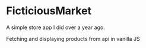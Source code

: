 # FicticiousMarket

A simple store app I did over a year ago.

Fetching and displaying products from api in vanilla JS
